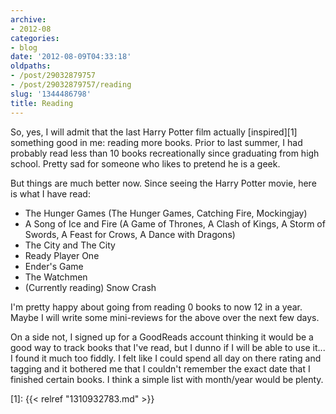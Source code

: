 ```yaml
---
archive:
- 2012-08
categories:
- blog
date: '2012-08-09T04:33:18'
oldpaths:
- /post/29032879757
- /post/29032879757/reading
slug: '1344486798'
title: Reading
---
```


So, yes, I will admit that the last Harry Potter film actually
[inspired][1] something good in me: reading more books. Prior to last
summer, I had probably read less than 10 books recreationally since
graduating from high school. Pretty sad for someone who likes to pretend
he is a geek.

But things are much better now. Since seeing the Harry Potter movie, here
is what I have read:

* The Hunger Games (The Hunger Games, Catching Fire, Mockingjay)
* A Song of Ice and Fire (A Game of Thrones, A Clash of Kings, A Storm of
  Swords, A Feast for Crows, A Dance with Dragons)
* The City and The City
* Ready Player One
* Ender's Game
* The Watchmen
* (Currently reading) Snow Crash

I'm pretty happy about going from reading 0 books to now 12 in a year.
Maybe I will write some mini-reviews for the above over the next few days.

On a side not, I signed up for a GoodReads account thinking it would be
a good way to track books that I've read, but I dunno if I will be able to
use it... I found it much too fiddly. I felt like I could spend all day on
there rating and tagging and it bothered me that I couldn't remember the
exact date that I finished certain books. I think a simple list with
month/year would be plenty.

[1]: {{< relref "1310932783.md" >}}

